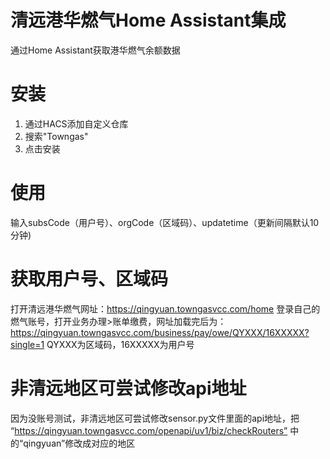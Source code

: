 # 清远港华燃气Home Assistant集成
通过Home Assistant获取港华燃气余额数据

# 安装
1. 通过HACS添加自定义仓库
2. 搜索"Towngas" 
3. 点击安装
   
# 使用
输入subsCode（用户号）、orgCode（区域码）、updatetime（更新间隔默认10分钟)

# 获取用户号、区域码
打开清远港华燃气网址：https://qingyuan.towngasvcc.com/home
登录自己的燃气账号，打开业务办理>账单缴费，网址加载完后为：https://qingyuan.towngasvcc.com/business/pay/owe/QYXXX/16XXXXX?single=1
QYXXX为区域码，16XXXXX为用户号

# 非清远地区可尝试修改api地址
因为没账号测试，非清远地区可尝试修改sensor.py文件里面的api地址，把 “https://qingyuan.towngasvcc.com/openapi/uv1/biz/checkRouters” 中的“qingyuan”修改成对应的地区
